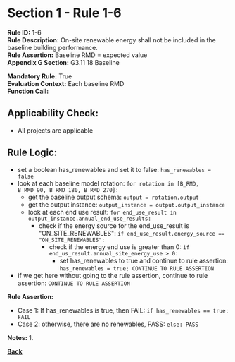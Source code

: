 
# Section 1 - Rule 1-6 

**Rule ID:** 1-6   
**Rule Description:** On-site renewable energy shall not be included in the baseline building performance.  
**Rule Assertion:** Baseline RMD = expected value  
**Appendix G Section:** G3.11 18 Baseline 

**Mandatory Rule:** True    
**Evaluation Context:** Each baseline RMD  
**Function Call:**  

## Applicability Check:  
- All projects are applicable


## Rule Logic:
- set a boolean has_renewables and set it to false: `has_renewables = false`
- look at each baseline model rotation: `for rotation in [B_RMD, B_RMD_90, B_RMD_180, B_RMD_270]:`
    - get the baseline output schema: `output = rotation.output`
    - get the output instance: `output_instance = output.output_instance`
    - look at each end use result: `for end_use_result in output_instance.annual_end_use_results:`
        - check if the energy source for the end_use_result is "ON_SITE_RENEWABLES": `if end_use_result.energy_source == "ON_SITE_RENEWABLES":`
            - check if the energy end use is greater than 0: `if end_us_result.annual_site_energy_use > 0:`
                - set has_renewables to true and continue to rule assertion: `has_renewables = true; CONTINUE TO RULE ASSERTION`
- if we get here without going to the rule assertion, continue to rule assertion: `CONTINUE TO RULE ASSERTION`

**Rule Assertion:**
- Case 1: If has_renewables is true, then FAIL: `if has_renewables == true: FAIL`
- Case 2: otherwise, there are no renewables, PASS: `else: PASS`


**Notes:**
1.  

**[Back](../_toc.md)**


